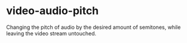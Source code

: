 # video-audio-pitch
Changing the pitch of audio by the desired amount of semitones, while leaving the video stream untouched.
